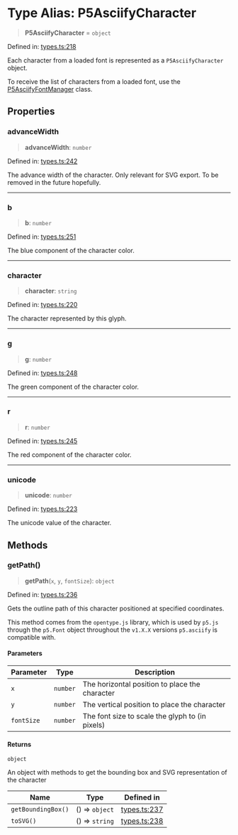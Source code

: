 # Type Alias: P5AsciifyCharacter

> **P5AsciifyCharacter** = `object`

Defined in: [types.ts:218](https://github.com/humanbydefinition/p5.asciify/blob/5fed367f8a03e04675a6fa0868fd643e81ba22a5/src/lib/types.ts#L218)

Each character from a loaded font is represented as a `P5AsciifyCharacter` object.

To receive the list of characters from a loaded font, use the [P5AsciifyFontManager](../classes/P5AsciifyFontManager.md) class.

## Properties

### advanceWidth

> **advanceWidth**: `number`

Defined in: [types.ts:242](https://github.com/humanbydefinition/p5.asciify/blob/5fed367f8a03e04675a6fa0868fd643e81ba22a5/src/lib/types.ts#L242)

The advance width of the character. Only relevant for SVG export. To be removed in the future hopefully.

---

### b

> **b**: `number`

Defined in: [types.ts:251](https://github.com/humanbydefinition/p5.asciify/blob/5fed367f8a03e04675a6fa0868fd643e81ba22a5/src/lib/types.ts#L251)

The blue component of the character color.

---

### character

> **character**: `string`

Defined in: [types.ts:220](https://github.com/humanbydefinition/p5.asciify/blob/5fed367f8a03e04675a6fa0868fd643e81ba22a5/src/lib/types.ts#L220)

The character represented by this glyph.

---

### g

> **g**: `number`

Defined in: [types.ts:248](https://github.com/humanbydefinition/p5.asciify/blob/5fed367f8a03e04675a6fa0868fd643e81ba22a5/src/lib/types.ts#L248)

The green component of the character color.

---

### r

> **r**: `number`

Defined in: [types.ts:245](https://github.com/humanbydefinition/p5.asciify/blob/5fed367f8a03e04675a6fa0868fd643e81ba22a5/src/lib/types.ts#L245)

The red component of the character color.

---

### unicode

> **unicode**: `number`

Defined in: [types.ts:223](https://github.com/humanbydefinition/p5.asciify/blob/5fed367f8a03e04675a6fa0868fd643e81ba22a5/src/lib/types.ts#L223)

The unicode value of the character.

## Methods

### getPath()

> **getPath**(`x`, `y`, `fontSize`): `object`

Defined in: [types.ts:236](https://github.com/humanbydefinition/p5.asciify/blob/5fed367f8a03e04675a6fa0868fd643e81ba22a5/src/lib/types.ts#L236)

Gets the outline path of this character positioned at specified coordinates.

This method comes from the `opentype.js` library, which is used by `p5.js` through the `p5.Font` object
throughout the `v1.X.X` versions `p5.asciify` is compatible with.

#### Parameters

| Parameter  | Type     | Description                                     |
| ---------- | -------- | ----------------------------------------------- |
| `x`        | `number` | The horizontal position to place the character  |
| `y`        | `number` | The vertical position to place the character    |
| `fontSize` | `number` | The font size to scale the glyph to (in pixels) |

#### Returns

`object`

An object with methods to get the bounding box and SVG representation of the character

| Name               | Type           | Defined in                                                                                                                          |
| ------------------ | -------------- | ----------------------------------------------------------------------------------------------------------------------------------- |
| `getBoundingBox()` | () => `object` | [types.ts:237](https://github.com/humanbydefinition/p5.asciify/blob/5fed367f8a03e04675a6fa0868fd643e81ba22a5/src/lib/types.ts#L237) |
| `toSVG()`          | () => `string` | [types.ts:238](https://github.com/humanbydefinition/p5.asciify/blob/5fed367f8a03e04675a6fa0868fd643e81ba22a5/src/lib/types.ts#L238) |
